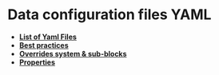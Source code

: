 # Data configuration files YAML

* **[List of Yaml Files](./docs/filesList.md)**
* **[Best practices](./docs/bestPractices.md)**
* **[Overrides system & sub-blocks](./docs/overrides.md)**
* **[Properties](./docs/properties.md)**


